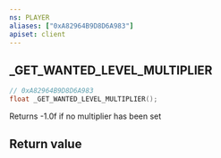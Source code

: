 ```yaml
---
ns: PLAYER
aliases: ["0xA82964B9D8D6A983"]
apiset: client
---
```

## _GET_WANTED_LEVEL_MULTIPLIER

```c
// 0xA82964B9D8D6A983
float _GET_WANTED_LEVEL_MULTIPLIER();
```

Returns -1.0f if no multiplier has been set


## Return value